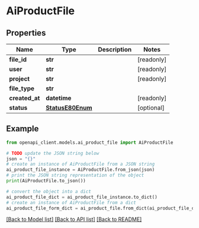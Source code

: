 # AiProductFile


## Properties

Name | Type | Description | Notes
------------ | ------------- | ------------- | -------------
**file_id** | **str** |  | [readonly] 
**user** | **str** |  | [readonly] 
**project** | **str** |  | [readonly] 
**file_type** | **str** |  | 
**created_at** | **datetime** |  | [readonly] 
**status** | [**StatusE80Enum**](StatusE80Enum.md) |  | [optional] 

## Example

```python
from openapi_client.models.ai_product_file import AiProductFile

# TODO update the JSON string below
json = "{}"
# create an instance of AiProductFile from a JSON string
ai_product_file_instance = AiProductFile.from_json(json)
# print the JSON string representation of the object
print(AiProductFile.to_json())

# convert the object into a dict
ai_product_file_dict = ai_product_file_instance.to_dict()
# create an instance of AiProductFile from a dict
ai_product_file_form_dict = ai_product_file.from_dict(ai_product_file_dict)
```
[[Back to Model list]](../README.md#documentation-for-models) [[Back to API list]](../README.md#documentation-for-api-endpoints) [[Back to README]](../README.md)


